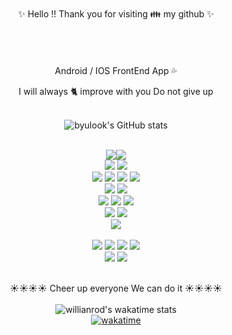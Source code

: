  
<div align="center"> 

 </br>
✨  Hello !! Thank you for visiting 👪 my github ✨ </br>
 </br>
</br>
</br>
</br>
 Android / IOS FrontEnd App 💦


  I will always 🐈 improve with you  Do not give up
</br>
</br>

![byulook's GitHub stats](https://github-readme-stats.vercel.app/api?username=soparifly&show_icons=true&theme=panda)
</br>

</br>
<img src="https://img.shields.io/badge/VisualStudioCode-A9A9A9?style=flat-square&logo=VisualStudioCode&logoColor=1E90FF"/><img src="https://img.shields.io/badge/AndroidStudio-black?style=flat-square&logo=AndroidStudio&logoColor=blue"/>
</br>
<img src="https://img.shields.io/badge/TypeScript-3178C6?style=flat-square&logo=TypeScript&logoColor=white"/>
<img src="https://img.shields.io/badge/JavaScript-DAA520?style=flat-square&logo=JavaScript&logoColor=black"/>
</br>
<img src="https://img.shields.io/badge/React-2599ED?style=flat-square&logo=React&logoColor=092540"/>
<img src="https://img.shields.io/badge/CreateReactApp-09D3AC?style=flat-square&logo=CreateReactApp&logoColor=white"/>
<img src="https://img.shields.io/badge/MobXStateTree-FF7102?style=flat-square&logo=MobXStateTree&logoColor=black"/>
<img src="https://img.shields.io/badge/Observable-353E58?style=flat-square&logo=Observable&logoColor=9400D3"/>
</br>
<img src="https://img.shields.io/badge/Android-191970?style=flat-square&logo=Android&logoColor=3DDC84"/>
<img src="https://img.shields.io/badge/IOS-black?style=flat-square&logo=IOS&logoColor=silver"/>
</br>

<img src="https://img.shields.io/badge/Node.js-339933?style=flat-square&logo=Node&logoColor=339933"/>
<img src="https://img.shields.io/badge/npm-silver?style=flat-square&logo=npm&logoColor=CB3837"/>
<img src="https://img.shields.io/badge/IgniteRed-white?style=flat-square&logo=Fireship&logoColor=B22222"/>
</br>
<img src="https://img.shields.io/badge/Metro-black?style=flat-square&logo=Metro&logoColor=1E90FF"/>
<img src="https://img.shields.io/badge/Babel-F9DC3E?style=flat-square&logo=Babel&logoColor=black"/>
</br>
<img src="https://img.shields.io/badge/Firebase-blue?style=flat-square&logo=Firebase&logoColor=yello"/>
</br>
</br>
<img src="https://img.shields.io/badge/ApacheTomcat-DAA520?style=flat-square&logo=ApacheTomcat&logoColor=black"/>
<img src="https://img.shields.io/badge/JAVA-007396?style=flat-square&logo=java&logoColor=white">
<img src="https://img.shields.io/badge/CSS3-1572B6?style=flat-square&logo=CSS3&logoColor=white"/>
<img src="https://img.shields.io/badge/oracle-F80000?style=flat-square&logo=oracle&logoColor=white">
</br>
<img src="https://img.shields.io/badge/Spring-white?style=flat-square&logo=Spring&logoColor=darkgreen"/>
<img src="https://img.shields.io/badge/MySQL-4169E1?style=flat-square&logo=MySQL&logoColor=white"/>
</br>
</br>

☀️☀️☀️☀️  Cheer up everyone   We can do it ☀️☀️☀️☀️  
</br>
![willianrod's wakatime stats](https://github-readme-stats.vercel.app/api/wakatime?username=b2cbe6c6-4d8e-4fda-98b7-f4b4dc4219c1)
</br>
[![wakatime](https://wakatime.com/badge/user/b2cbe6c6-4d8e-4fda-98b7-f4b4dc4219c1.svg)](https://wakatime.com/@b2cbe6c6-4d8e-4fda-98b7-f4b4dc4219c1)  
</div>
